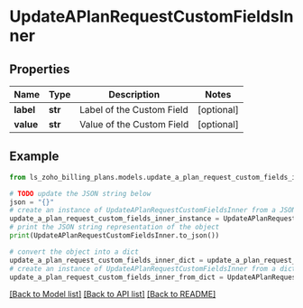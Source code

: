 # UpdateAPlanRequestCustomFieldsInner


## Properties

Name | Type | Description | Notes
------------ | ------------- | ------------- | -------------
**label** | **str** | Label of the Custom Field | [optional] 
**value** | **str** | Value of the Custom Field | [optional] 

## Example

```python
from ls_zoho_billing_plans.models.update_a_plan_request_custom_fields_inner import UpdateAPlanRequestCustomFieldsInner

# TODO update the JSON string below
json = "{}"
# create an instance of UpdateAPlanRequestCustomFieldsInner from a JSON string
update_a_plan_request_custom_fields_inner_instance = UpdateAPlanRequestCustomFieldsInner.from_json(json)
# print the JSON string representation of the object
print(UpdateAPlanRequestCustomFieldsInner.to_json())

# convert the object into a dict
update_a_plan_request_custom_fields_inner_dict = update_a_plan_request_custom_fields_inner_instance.to_dict()
# create an instance of UpdateAPlanRequestCustomFieldsInner from a dict
update_a_plan_request_custom_fields_inner_from_dict = UpdateAPlanRequestCustomFieldsInner.from_dict(update_a_plan_request_custom_fields_inner_dict)
```
[[Back to Model list]](../README.md#documentation-for-models) [[Back to API list]](../README.md#documentation-for-api-endpoints) [[Back to README]](../README.md)


